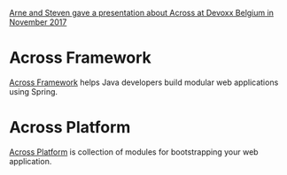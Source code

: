 [Arne and Steven gave a presentation about Across at Devoxx Belgium in November 2017](https://www.youtube.com/watch?v=00Jn3d12L2M)


# Across Framework

[Across Framework](https://github.com/ForeachOS/across-framework) helps Java developers build modular web applications
using Spring.


# Across Platform

[Across Platform](https://github.com/ForeachOS/across-platform) is collection of modules for bootstrapping your web
application.
